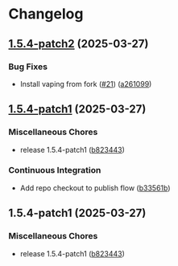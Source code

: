 # Changelog

## [1.5.4-patch2](https://github.com/MattKobayashi/container-vaping/compare/v1.5.4-patch1...v1.5.4-patch2) (2025-03-27)


### Bug Fixes

* Install vaping from fork ([#21](https://github.com/MattKobayashi/container-vaping/issues/21)) ([a261099](https://github.com/MattKobayashi/container-vaping/commit/a26109926845835823d30075a114047bdf2b88c8))

## [1.5.4-patch1](https://github.com/MattKobayashi/container-vaping/compare/v1.5.4-patch1...v1.5.4-patch1) (2025-03-27)


### Miscellaneous Chores

* release 1.5.4-patch1 ([b823443](https://github.com/MattKobayashi/container-vaping/commit/b82344313a65bb0668a312998ee9777645abe04e))


### Continuous Integration

* Add repo checkout to publish flow ([b33561b](https://github.com/MattKobayashi/container-vaping/commit/b33561bc72213a20a3740bdbe94de3ee7eca1b6b))

## 1.5.4-patch1 (2025-03-27)


### Miscellaneous Chores

* release 1.5.4-patch1 ([b823443](https://github.com/MattKobayashi/container-vaping/commit/b82344313a65bb0668a312998ee9777645abe04e))
